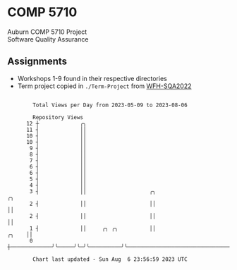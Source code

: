 # COMP 5710
Auburn COMP 5710 Project  
Software Quality Assurance

## Assignments
- Workshops 1-9 found in their respective directories
- Term project copied in `./Term-Project` from [WFH-SQA2022](https://github.com/wumphlett/WFH-SQA2022-AUBURN)

```

        Total Views per Day from 2023-05-09 to 2023-08-06

        Repository Views
      12 ┼             ╭╮
      11 ┤             ││
      10 ┤             ││
      10 ┤             ││
       9 ┤             ││
       8 ┤             ││
       7 ┤             ││
       6 ┤             ││
       6 ┤             ││
       5 ┤             ││
       4 ┤             ││
       3 ┤             ││                    ╭╮                                              ╭╮
       2 ┤             ││                    ││                                              ││
       2 ┤             ││                    ││                                              ││
       1 ┤             ││     ╭╮ ╭╮          ││                                        ╭╮    ││
       0 ┼─────────────╯╰─────╯╰─╯╰──────────╯╰────────────────────────────────────────╯╰────╯╰────

        Chart last updated - Sun Aug  6 23:56:59 2023 UTC
        
```
